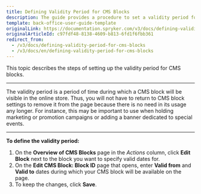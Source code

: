 ```yaml
---
title: Defining Validity Period for CMS Blocks
description: The guide provides a procedure to set a validity period for a CMS block during which it will be displayed in the online store.
template: back-office-user-guide-template
originalLink: https://documentation.spryker.com/v3/docs/defining-validity-period-for-cms-blocks
originalArticleId: c97fdf48-8138-4609-b813-6fd1f6fbb361
redirect_from:
  - /v3/docs/defining-validity-period-for-cms-blocks
  - /v3/docs/en/defining-validity-period-for-cms-blocks
---
```


This topic describes the steps of setting up the validity period for CMS blocks.
***
The validity period is a period of time during which a CMS block will be visible in the online store. Thus, you will not have to return to CMS block settings to remove it from the page because there is no need in its usage any longer. For instance, this may be important to use when holding marketing or promotion campaigns or adding a banner dedicated to special events.
***
**To define the validity period:**

1. On the **Overview of CMS Blocks** page in the _Actions_ column, click **Edit Block** next to the block you want to specify valid dates for.
2. On the **Edit CMS Block: Block ID** page that opens, enter **Valid from** and **Valid to** dates during which your CMS block will be available on the page.
3. To keep the changes, click **Save**.
